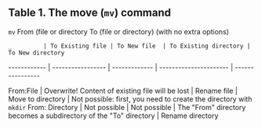  ## Table 1. The move (```mv```) command

```mv``` From (file or directory To (file or directory) (with no extra options)

    _         | To Existing file | To New file  | To Existing directory | To New directory

------------ | ----------------- | ------------- | ---------------------- | ----------------

From:File | Overwrite! Content of existing file will be lost | Rename file | Move to directory | Not possible: first, you need to create the directory with ```mkdir```
From: Directory | Not possible | Not possible | The "From" directory becomes a subdirectory of the "To" directory | Rename directory